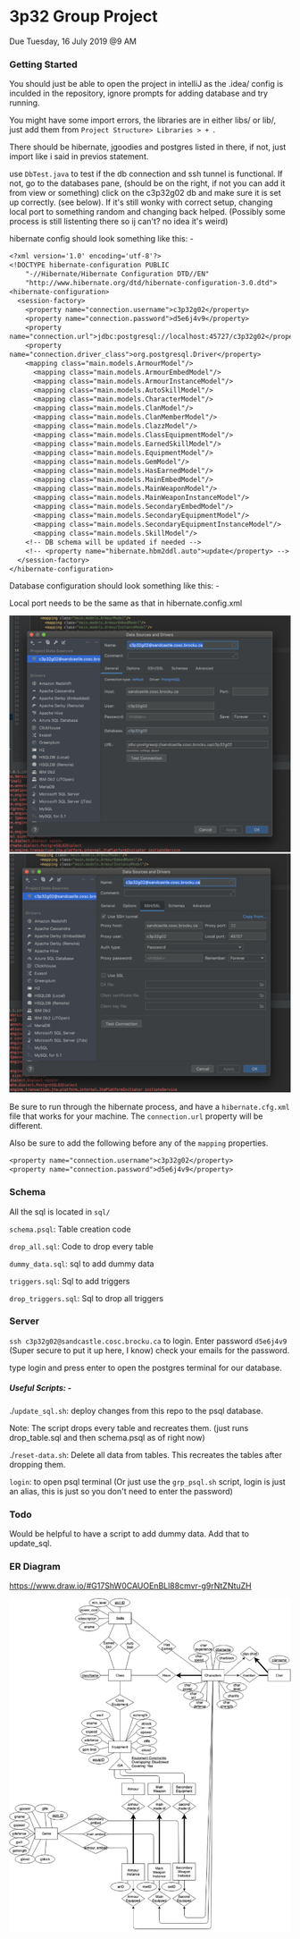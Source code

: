 # 3p32 Group Project

Due Tuesday, 16 July 2019 @9 AM

### Getting Started

You should just be able to open the project in intelliJ as the .idea/ config is inculded in the repository, ignore prompts for adding database and try running. 

You might have some import errors, the libraries are in either libs/ or lib/, just add them from `Project Structure> Libraries > + `. 

There should be hibernate, jgoodies and postgres listed in there, if not, just import like i said in previos statement.

use `DbTest.java` to test if the db connection and ssh tunnel is functional. If not, go to the databases pane, (should be on the right, if not you can add it from view or something) click on the c3p32g02 db and make sure it is set up correctly. (see below). If it's still wonky with correct setup, changing local port to something random and changing back helped. (Possibly some process is still listenting there so ij can't? no idea it's weird)

hibernate config should look something like this: -

```xhtml
<?xml version='1.0' encoding='utf-8'?>
<!DOCTYPE hibernate-configuration PUBLIC
    "-//Hibernate/Hibernate Configuration DTD//EN"
    "http://www.hibernate.org/dtd/hibernate-configuration-3.0.dtd">
<hibernate-configuration>
  <session-factory>
    <property name="connection.username">c3p32g02</property>
    <property name="connection.password">d5e6j4v9</property>
    <property name="connection.url">jdbc:postgresql://localhost:45727/c3p32g02</property>
    <property name="connection.driver_class">org.postgresql.Driver</property>
    <mapping class="main.models.ArmourModel"/>
      <mapping class="main.models.ArmourEmbedModel"/>
      <mapping class="main.models.ArmourInstanceModel"/>
      <mapping class="main.models.AutoSkillModel"/>
      <mapping class="main.models.CharacterModel"/>
      <mapping class="main.models.ClanModel"/>
      <mapping class="main.models.ClanMemberModel"/>
      <mapping class="main.models.ClazzModel"/>
      <mapping class="main.models.ClassEquipmentModel"/>
      <mapping class="main.models.EarnedSkillModel"/>
      <mapping class="main.models.EquipmentModel"/>
      <mapping class="main.models.GemModel"/>
      <mapping class="main.models.HasEarnedModel"/>
      <mapping class="main.models.MainEmbedModel"/>
      <mapping class="main.models.MainWeaponModel"/>
      <mapping class="main.models.MainWeaponInstanceModel"/>
      <mapping class="main.models.SecondaryEmbedModel"/>
      <mapping class="main.models.SecondaryEquipmentModel"/>
      <mapping class="main.models.SecondaryEquipmentInstanceModel"/>
      <mapping class="main.models.SkillModel"/>
    <!-- DB schema will be updated if needed -->
    <!-- <property name="hibernate.hbm2ddl.auto">update</property> -->
  </session-factory>
</hibernate-configuration>
```

Database configuration should look something like this: - 

Local port needs to be the same as that in hibernate.config.xml

![db](media/db_1.png)
![db](media/db_2.png)


Be sure to run through the hibernate process, and have a `hibernate.cfg.xml` file that works for your machine. The `connection.url` property will be different.

Also be sure to add the following before any of the `mapping` properties.
```
<property name="connection.username">c3p32g02</property>
<property name="connection.password">d5e6j4v9</property>
```

### Schema

All the sql is located in `sql/`

`schema.psql`: Table creation code

`drop_all.sql`: Code to drop every table

`dummy_data.sql`: sql to add dummy data

`triggers.sql`: Sql to add triggers

`drop_triggers.sql`: Sql to drop all triggers

### Server

`ssh c3p32g02@sandcastle.cosc.brocku.ca` to login. Enter password `d5e6j4v9` (Super secure to put it up here, I know) check your emails for the password.

type login and press enter to open the postgres terminal for our database.

##### Useful Scripts: -

./`update_sql.sh`: deploy changes from this repo to the psql database. 

Note: The script drops every table and recreates them. (just runs drop_table.sql and then schema.psql as of right now)

./`reset-data.sh`: Delete all data from tables. This recreates the tables after dropping them.

`login`: to open psql terminal (Or just use the `grp_psql.sh` script, login is just an alias, this is just so you don't need to enter the password)


### Todo

Would be helpful to have a script to add dummy data. Add that to update_sql.

### ER Diagram
https://www.draw.io/#G17ShW0CAUOEnBLl88cmvr-g9rNtZNtuZH

![ER diagram](media/ER.png)
